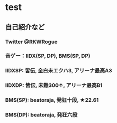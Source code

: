 # test
## 自己紹介など
### Twitter @RKWRogue
### 音ゲー：IIDX(SP, DP), BMS(SP, DP)
### IIDXSP: 皆伝, 全白未エクハ3, アリーナ最高A3
### IIDXDP: 皆伝, 未難300↑, アリーナ最高B1
### BMS(SP): beatoraja, 発狂十段, ★22.61
### BMS(DP): beatoraja, 発狂六段
